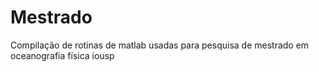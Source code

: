 # Mestrado
Compilação de rotinas de matlab usadas para pesquisa de mestrado  em oceanografia física iousp
